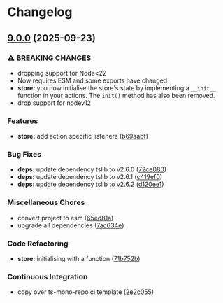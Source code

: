 # Changelog

## [9.0.0](https://github.com/johngeorgewright/plugola/compare/store-v8.0.0...store-v9.0.0) (2025-09-23)


### ⚠ BREAKING CHANGES

* dropping support for Node<22
* Now requires ESM and some exports have changed.
* **store:** you now initialise the store's state by implementing a `__init__` function in your actions. The `init()` method has also been removed.
* drop support for nodev12

### Features

* **store:** add action specific listeners ([b69aabf](https://github.com/johngeorgewright/plugola/commit/b69aabf68de2bfc404981a6b100e4480f7eef5c2))


### Bug Fixes

* **deps:** update dependency tslib to v2.6.0 ([72ce080](https://github.com/johngeorgewright/plugola/commit/72ce0804818a02039194db1f797a67f9e0e32a07))
* **deps:** update dependency tslib to v2.6.1 ([c419ef0](https://github.com/johngeorgewright/plugola/commit/c419ef098372ad16cae874bef7853ea842b33a3f))
* **deps:** update dependency tslib to v2.6.2 ([d120ee1](https://github.com/johngeorgewright/plugola/commit/d120ee14d89427257cdec8e0afa97c5741d4dc49))


### Miscellaneous Chores

* convert project to esm ([65ed81a](https://github.com/johngeorgewright/plugola/commit/65ed81acf0c34754770986af71bfe1cbb07f3690))
* upgrade all dependencies ([7ac634e](https://github.com/johngeorgewright/plugola/commit/7ac634e6517a36be84e441878834cf36eea1fe52))


### Code Refactoring

* **store:** initialising with a function ([71b752b](https://github.com/johngeorgewright/plugola/commit/71b752b1f12ac882874044c560c595895c5ac751))


### Continuous Integration

* copy over ts-mono-repo ci template ([2e2c055](https://github.com/johngeorgewright/plugola/commit/2e2c055b72965a8f05728ed2dc91e738a1ce775e))
